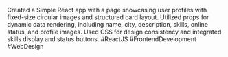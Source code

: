 Created a Simple React app with a page showcasing user profiles with fixed-size circular images and structured card layout. Utilized props for dynamic data rendering, including name, city, description, skills, online status, and profile images. Used CSS for design consistency and integrated skills display and status buttons. #ReactJS #FrontendDevelopment #WebDesign
